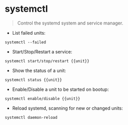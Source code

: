 # systemctl

> Control the systemd system and service manager.

- List failed units:

`systemctl --failed`

- Start/Stop/Restart a service:

`systemctl start/stop/restart {{unit}}`

- Show the status of a unit:

`systemctl status {{unit}}`

- Enable/Disable a unit to be started on bootup:

`systemctl enable/disable {{unit}}`

- Reload systemd, scanning for new or changed units:

`systemctl daemon-reload`
